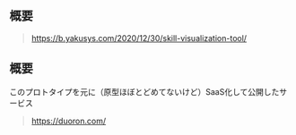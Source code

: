 ## 概要

> https://b.yakusys.com/2020/12/30/skill-visualization-tool/

## 概要

このプロトタイプを元に（原型ほぼとどめてないけど）SaaS化して公開したサービス

> https://duoron.com/
